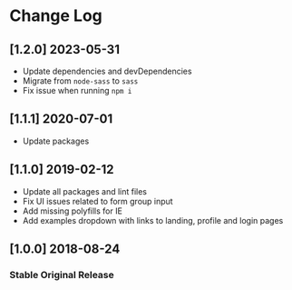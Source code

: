 # Change Log

## [1.2.0] 2023-05-31

- Update dependencies and devDependencies
- Migrate from `node-sass` to `sass`
- Fix issue when running `npm i`

## [1.1.1] 2020-07-01

- Update packages

## [1.1.0] 2019-02-12

- Update all packages and lint files
- Fix UI issues related to form group input
- Add missing polyfills for IE
- Add examples dropdown with links to landing, profile and login pages

## [1.0.0] 2018-08-24

### Stable Original Release

